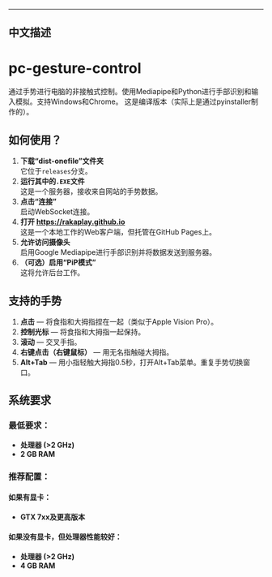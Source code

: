 ---

## 中文描述

# pc-gesture-control
通过手势进行电脑的非接触式控制。使用Mediapipe和Python进行手部识别和输入模拟。支持Windows和Chrome。 这是编译版本（实际上是通过pyinstaller制作的）。

## 如何使用？
1. **下载“dist-onefile”文件夹**  
   它位于`releases`分支。
2. **运行其中的`.EXE`文件**  
   这是一个服务器，接收来自网站的手势数据。
3. **点击“连接”**  
   启动WebSocket连接。
4. **打开 https://rakaplay.github.io**  
   这是一个本地工作的Web客户端，但托管在GitHub Pages上。
5. **允许访问摄像头**  
   启用Google Mediapipe进行手部识别并将数据发送到服务器。
6. **（可选）启用“PiP模式”**  
   这将允许后台工作。

## 支持的手势
1. **点击** — 将食指和大拇指捏在一起（类似于Apple Vision Pro）。  
2. **控制光标** — 将食指和大拇指一起保持。  
3. **滚动** — 交叉手指。  
4. **右键点击（右键鼠标）** — 用无名指触碰大拇指。  
5. **Alt+Tab** — 用小指轻触大拇指0.5秒，打开Alt+Tab菜单。重复手势切换窗口。

## 系统要求
### 最低要求：
- **处理器 (>2 GHz)**
- **2 GB RAM**

### 推荐配置：
#### 如果有显卡：
- **GTX 7xx及更高版本**

#### 如果没有显卡，但处理器性能较好：
- **处理器 (>2 GHz)**
- **4 GB RAM**
